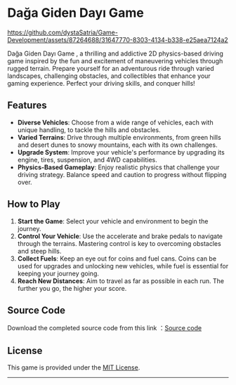 # Dağa Giden Dayı Game 

https://github.com/dystaSatria/Game-Development/assets/87264688/31647770-8303-4134-b338-e25aea7124a2

Dağa Giden Dayı Game , a thrilling and addictive 2D physics-based driving game inspired by the fun and excitement of maneuvering vehicles through rugged terrain. Prepare yourself for an adventurous ride through varied landscapes, challenging obstacles, and collectibles that enhance your gaming experience. Perfect your driving skills, and conquer hills!

## Features

- **Diverse Vehicles**: Choose from a wide range of vehicles, each with unique handling, to tackle the hills and obstacles.
- **Varied Terrains**: Drive through multiple environments, from green hills and desert dunes to snowy mountains, each with its own challenges.
- **Upgrade System**: Improve your vehicle's performance by upgrading its engine, tires, suspension, and 4WD capabilities.
- **Physics-Based Gameplay**: Enjoy realistic physics that challenge your driving strategy. Balance speed and caution to progress without flipping over.


## How to Play

1. **Start the Game**: Select your vehicle and environment to begin the journey.
2. **Control Your Vehicle**: Use the accelerate and brake pedals to navigate through the terrains. Mastering control is key to overcoming obstacles and steep hills.
3. **Collect Fuels**: Keep an eye out for coins and fuel cans. Coins can be used for upgrades and unlocking new vehicles, while fuel is essential for keeping your journey going.
4. **Reach New Distances**: Aim to travel as far as possible in each run. The further you go, the higher your score.


## Source Code

Download the completed source code from this link ：[Source code]()


## License

This game is provided under the [MIT License](LICENSE.md).

---

